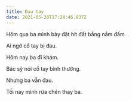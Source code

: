 ```yaml
---
title: Đau tay
date: 2021-05-20T17:24:46.837Z
---
```


Hôm qua ba mình bày đặt hít đất bằng nắm đấm.

Ai ngờ cổ tay bị đau.

Hôm nay ba đi khám.

Bác sỹ nói cổ tay bình thường.

Nhưng ba vẫn đau.

Tối nay mình rửa chén thay ba.
